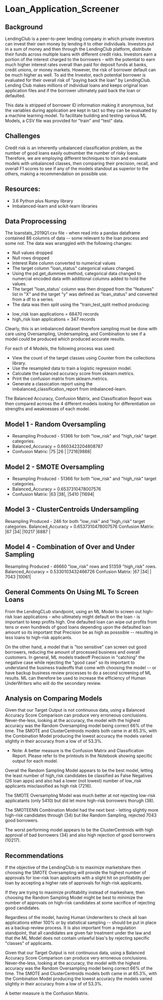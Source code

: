 # Loan_Application_Screener

## Background
LendingClub is a peer-to-peer lending company in which private investors can invest their own money by lending it to other individuals. Investors put in a sum of money and then through the LendingClub platform, distribute their funds across multiple loans with different credit risks. Investors earn a portion of the interest charged to the borrowers - with the potential to earn much higher interest rates overall than paid for deposit funds at banks, credit unions, or money markets. However, the risk of borrower default can be much higher as well. To aid the Investor, each potential borrower is evaluated for their overall risk of "paying back the loan" by LendingClub. Lending Club makes millions of individual loans and keeps original loan application files and if the borrower ultimately paid back the loan or defaulted. 

This data is stripped of borrower ID information making it anonymous, but the variables during application are kept in tact so they can be evaluated by a machine learning model. To facilitate building and testing various ML Models, a CSV file was provided for "train" and "test" data. 

## Challenges
Credit risk is an inherently unbalanced classification problem, as the number of good loans easily outnumber the number of risky loans. Therefore, we are employing different techniques to train and evaluate models with unbalanced classes, then comparing their precision, recall, and overall F1 scores to see if any of the models standout as superior to the others, making a recommendation on possible use.  

## Resources: 
* 3.6 Python plus Numpy library
* Imbalanced-learn and scikit-learn libraries 

## Data Proprocessing
The loanstats_2019Q1.csv file - when read into a pandas dataframe contained 86 columns of data -- some relevant to the loan process and some not. The data was wranggled with the following changes:
* Null values dropped
* Null rows dropped
* Interest Rate column converted to numerical values
* The target column "loan_status" categorical values changed. 
* Using the pd.get_dummies method, categorical data changed to numercial encoded data with additional columns added to hold the values. 
* The target "loan_status' column was then dropped from the "features" list in "X" and the target "y" was defined as "loan_status" and converted from a df to a series. 
* The data was then split using the "train_test_split method producing:
- low_risk loan applications = 68470 records
- high_risk loan applications = 347 records

Clearly, this is an imbalanced dataset therefore sampling must be done with care using Oversampling, Undersampling, and Combination to see if a model could be produced which produced accurate results. 

For each of 4 Models, the following process was used:
* View the count of the target classes using Counter from the collections library.
* Use the resampled data to train a logistic regression model.
* Calculate the balanced accuracy score from sklearn.metrics.
* Print the confusion matrix from sklearn.metrics.
* Generate a classication report using the imbalanced_classification_report from imbalanced-learn.

The Balanced Accuracy, Confusion Matrix, and Classification Report was then compared acrross the 4 different models looking for differentiation on strengths and weaknesses of each model. 

## Model 1 - Random Oversampling
* Resampling Produced - 51366 for both "low_risk" and "high_risk" target categories. 
* Balanced_Accuracy = 0.6603423204808787
* Confusion Matrix: 
|75  |26  |
|7216|9888|      

## Model 2 - SMOTE Oversampling 
* Resampling Produced - 51366 for both "low_risk" and "high_risk" target categories. 
* Balanced_Accuracy = 0.6537310478007576
* Confusion Matrix: 
|63 |38|,
|5410 |11694|


## Model 3 - ClusterCentroids Undersampling
Resampling Produced -  246 for both "low_risk" and "high_risk" target categories. 
Balanced_Accuracy = 0.6537310478007576
Confusion Matrix: 
|67 |34|
|10217 |6887 |

## Model 4 - Combination of Over and Under Sampling
Resampling Produced -  46660 "low_risk" rows and 51359 "high_risk" rows. 
Balanced_Accuracy = 0.5330103432466726
Confusion Matrix: 
|67 |34|
| 7043 |10061|

## General Comments On Using ML To Screen Loans
From the LendingCLub standpoint, using an ML Model to screen out high-risk loan applications - who ultimately might default on the loan - is important to keep profits high. One defaulted loan can wipe out profits from tens or even hundreds of good loans depending upon the defaulted loan amount so its important that Precision be as high as posssible -- resulting in less loans to high-risk applicants. 

On the other hand, a model that is "too sensitive" can screen out good borrowers, reducing the amount of processed business and overall customers. In general, ML models tradeoff Precision in "catching" the negative case while rejecting the "good case" so its important to understand the business tradeoffs that come with choosing the model -- or have backup business review processes to do a second screening of ML results. ML can therefore be used to increase the efficiency of Human UnderWriters who will do the secondary review. 

## Analysis on Comparing Models
Given that our Target Output is not continuous data, using a Balanced Accuracy Score Comparison can produce very erroneous conclusions. Never-the-less, looking at the accuracy, the model with the highest accuracy was the Random Oversampling model being correct 66% of the time. The SMOTE and ClusterCentroids models both came in at 65.3%, with the Combination Model producing the lowest accuracy the models varied slightly in their accuracy from a low of of 53.3%. 

* Note: A better measure is the Confusion Matrix and Classification Report. Please refer to the printouts in the Notebook showing specific output for each model. 

Overall the Random Sampling Model appears to be the best model, letting the least number of high_risk candidates be classified as False Negatives (26 loan apps) and also had a lower (not lowest) number of low_risk applicants misclassified as high risk (7216). 

The SMOTE Oversampling Model was much better at not rejecting low-risk applicatants (only 5410) but did let more high-risk borrowers thorugh (38). 

The SMOTEENN Combination Model had the next best - letting slightly more high-risk candidates through (34) but like Random Sampling, rejected 7043 good borrowers.  

The worst performing model appears to be the ClusterCentroids with high approval of bad borrowers (34) and also high rejection of good borrorwers (10217). 

## Recommendations
If the objective of the LendingClub is to maximize marketshare then choosing the SMOTE Oversampling will provide the highest number of approvals for low-risk loan applicants with a slight hit on profitability per loan by accepting a higher rate of approvals for high-risk applicants. 

If they are trying to maximize profitability instead of markeshare, then choosing the Random Sampling Model might be best to minimize the number of approvals on high-risk candidates at some sacrifice of rejecting good candidates. 

Regardless of the model, having Human Underwriters to check all loan applications either 100% or by statistical sampling -- should be put in place as a backup review process. It is also important from a regulation standpoint, that all candidates are given fair treatment under the law and that the ML Model does not contain unlawful bias's by rejecting specific "classes" of applicants. 





Given that our Target Output is not continuous data, using a Balanced Accuracy Score Comparison can produce very erroneous conclusions. Never-the-less, looking at the accuracy, the model with the highest accuracy was the Random Oversampling model being correct 66% of the time. The SMOTE and ClusterCentroids models both came in at 65.3%, with the Combination Model producing the lowest accuracy the models varied slightly in their accuracy from a low of of 53.3%. 

A better measure is the Confusion Matrix. 

